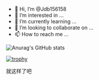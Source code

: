 - 👋 Hi, I’m @Jdb156158
- 👀 I’m interested in ...
- 🌱 I’m currently learning ...
- 💞️ I’m looking to collaborate on ...
- 📫 How to reach me ...

![Anurag's GitHub stats](https://github-readme-stats.vercel.app/api?username=Jdb156158&show_icons=true&theme=radical)

[![trophy](https://github-profile-trophy.vercel.app/?username=Jdb156158)](https://github.com/ryo-ma/github-profile-trophy)

<!---
Jdb156158/Jdb156158 is a ✨ special ✨ repository because its `README.md` (this file) appears on your GitHub profile.
You can click the Preview link to take a look at your changes.
--->
就这样了吧
